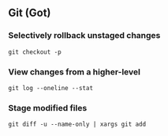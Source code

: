 ## Git (Got)

### Selectively rollback unstaged changes

```
git checkout -p
```

### View changes from a higher-level

```
git log --oneline --stat
```

### Stage modified files

```
git diff -u --name-only | xargs git add
```
